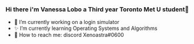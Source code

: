 ### Hi there i'm Vanessa Lobo a Third year Toronto Met U student👋

- 🌸 I’m currently working on a login simulator
- ✨ I’m currently learning Operating Systems and Algorithms
- 💌 How to reach me: discord Xenoastra#0600 



